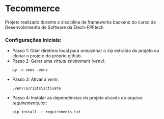 # Tecommerce

Projeto realizado durante a disciplina de frameworks backend do curso de Desenvolvimento de Software da Etech-FPFtech
### Configurações iniciais:
- Passo 1: Criar diretório local para armazenar o zip extraído do projeto ou clonar o projeto do próprio github.
- Passo 2: Gerar uma *virtual enviroment (venv)*:
   ```bash
   py -m venv .venv
   ```
- Passo 3: Ativar a *venv*:
   ```bash
   .venv\Scripts\activate
- Passo 4: Instalar as dependências do projeto através do arquivo *requirements.txt*:
  ```bash
  pip install -r requirements.txt
  ```   
